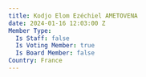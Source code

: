 ```yaml
---
title: Kodjo Elom Ezéchiel AMETOVENA
date: 2024-01-16 12:03:00 Z
Member Type:
  Is Staff: false
  Is Voting Member: true
  Is Board Member: false
Country: France
---
```


